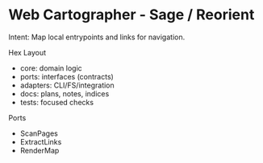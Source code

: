 <!-- Updated: 2025-09-18T13:32:25.848Z -->
# Web Cartographer - Sage / Reorient

Intent: Map local entrypoints and links for navigation.

Hex Layout
- core: domain logic
- ports: interfaces (contracts)
- adapters: CLI/FS/integration
- docs: plans, notes, indices
- tests: focused checks

Ports
- ScanPages
- ExtractLinks
- RenderMap
